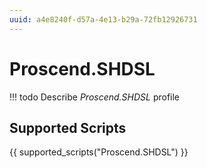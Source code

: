 ```yaml
---
uuid: a4e8240f-d57a-4e13-b29a-72fb12926731
---
```



# Proscend.SHDSL


<!-- prettier-ignore -->
!!! todo
    Describe *Proscend.SHDSL* profile

## Supported Scripts

{{ supported_scripts("Proscend.SHDSL") }}
